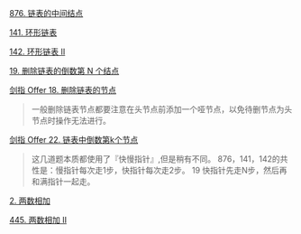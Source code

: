 
[876. 链表的中间结点](https://leetcode-cn.com/problems/middle-of-the-linked-list/comments/)

[141. 环形链表](https://leetcode-cn.com/problems/linked-list-cycle/comments/)

[142. 环形链表 II](https://leetcode-cn.com/problems/linked-list-cycle-ii/)

[19. 删除链表的倒数第 N 个结点](https://leetcode-cn.com/problems/remove-nth-node-from-end-of-list/)

[剑指 Offer 18. 删除链表的节点](https://leetcode-cn.com/problems/shan-chu-lian-biao-de-jie-dian-lcof/)
> 一般删除链表节点都要注意在头节点前添加一个哑节点，以免待删节点为头节点时操作无法进行。



[剑指 Offer 22. 链表中倒数第k个节点](https://leetcode-cn.com/problems/lian-biao-zhong-dao-shu-di-kge-jie-dian-lcof/)
> 这几道题本质都使用了『快慢指针』,但是稍有不同。
> 876，141，142的共性是：慢指针每次走1步，快指针每次走2步。
> 19 快指针先走N步，然后再和满指针一起走。 


[2. 两数相加](https://leetcode-cn.com/problems/add-two-numbers/)

[445. 两数相加 II](https://leetcode-cn.com/problems/add-two-numbers-ii/)